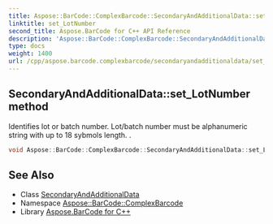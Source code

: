 ```yaml
---
title: Aspose::BarCode::ComplexBarcode::SecondaryAndAdditionalData::set_LotNumber method
linktitle: set_LotNumber
second_title: Aspose.BarCode for C++ API Reference
description: 'Aspose::BarCode::ComplexBarcode::SecondaryAndAdditionalData::set_LotNumber method. Identifies lot or batch number. Lot/batch number must be alphanumeric string with up to 18 sybmols length.  in C++.'
type: docs
weight: 1400
url: /cpp/aspose.barcode.complexbarcode/secondaryandadditionaldata/set_lotnumber/
---
```

## SecondaryAndAdditionalData::set_LotNumber method


Identifies lot or batch number. Lot/batch number must be alphanumeric string with up to 18 sybmols length. .

```cpp
void Aspose::BarCode::ComplexBarcode::SecondaryAndAdditionalData::set_LotNumber(System::String value)
```

## See Also

* Class [SecondaryAndAdditionalData](../)
* Namespace [Aspose::BarCode::ComplexBarcode](../../)
* Library [Aspose.BarCode for C++](../../../)

